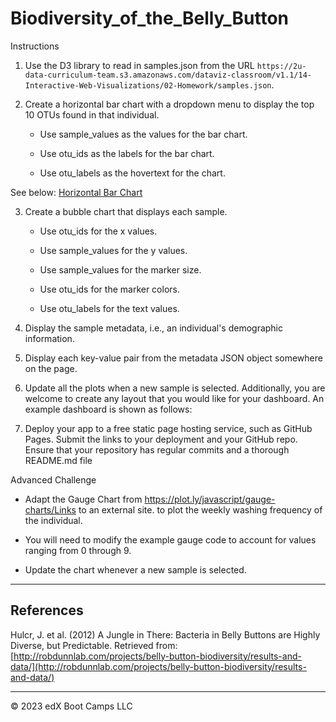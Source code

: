 # Biodiversity_of_the_Belly_Button

Instructions

1. Use the D3 library to read in samples.json from the URL `https://2u-data-curriculum-team.s3.amazonaws.com/dataviz-classroom/v1.1/14-Interactive-Web-Visualizations/02-Homework/samples.json`.

2. Create a horizontal bar chart with a dropdown menu to display the top 10 OTUs found in that individual.

    - Use sample_values as the values for the bar chart.

    - Use otu_ids as the labels for the bar chart.

    - Use otu_labels as the hovertext for the chart.

See below:
[Horizontal Bar Chart](Images/hw01.png)



3. Create a bubble chart that displays each sample.

    - Use otu_ids for the x values.

    - Use sample_values for the y values.

    - Use sample_values for the marker size.

    - Use otu_ids for the marker colors.

    - Use otu_labels for the text values.



4. Display the sample metadata, i.e., an individual's demographic information.

5. Display each key-value pair from the metadata JSON object somewhere on the page.



6. Update all the plots when a new sample is selected. Additionally, you are welcome to create any layout that you would like for your dashboard. An example dashboard is shown as follows:



7. Deploy your app to a free static page hosting service, such as GitHub Pages. Submit the links to your deployment and your GitHub repo. Ensure that your repository has regular commits and a thorough README.md file

Advanced Challenge

- Adapt the Gauge Chart from https://plot.ly/javascript/gauge-charts/Links to an external site. to plot the weekly washing frequency of the individual.

- You will need to modify the example gauge code to account for values ranging from 0 through 9.

- Update the chart whenever a new sample is selected.

- - -

## References

Hulcr, J. et al. (2012) A Jungle in There: Bacteria in Belly Buttons are Highly Diverse, but Predictable. Retrieved from: [http://robdunnlab.com/projects/belly-button-biodiversity/results-and-data/](http://robdunnlab.com/projects/belly-button-biodiversity/results-and-data/)

- - -

© 2023 edX Boot Camps LLC